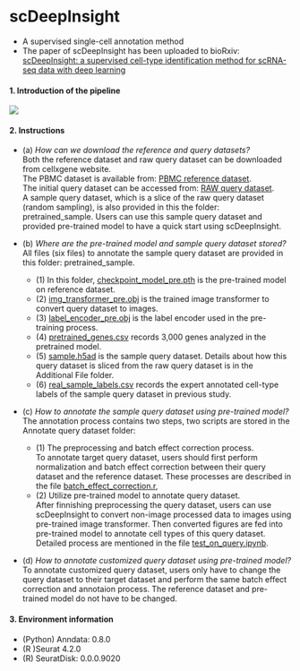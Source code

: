 # scDeepInsight
- A supervised single-cell annotation method
- The paper of scDeepInsight has been uploaded to bioRxiv: [scDeepInsight: a supervised cell-type identification method for scRNA-seq data with deep learning](https://www.biorxiv.org/content/10.1101/2023.03.09.531861v1)

#### **1. Introduction of the pipeline**
![](https://github.com/shangruJia/scDeepInsight/blob/main/figures/workflow.png)

#### **2. Instructions**
- (a) *How can we download the reference and query datasets?*
<br> Both the reference dataset and raw query dataset can be downloaded from cellxgene website.
<br> The PBMC dataset is available from: [PBMC reference dataset](https://cellxgene.cziscience.com/collections/b0cf0afa-ec40-4d65-b570-ed4ceacc6813). 
<br> The initial query dataset can be accessed from: [RAW query dataset](https://cellxgene.cziscience.com/collections/dde06e0f-ab3b-46be-96a2-a8082383c4a1).
<br> A sample query dataset, which is a slice of the raw query dataset (random sampling), is also provided in this the folder: pretrained_sample. Users can use this sample query dataset and provided pre-trained model to have a quick start using scDeepInsight.
 
- (b) *Where are the pre-trained model and sample query dataset stored?*
<br> All files (six files) to annotate the sample query dataset are provided in this folder: pretrained_sample. 
  - (1) In this folder, [checkpoint_model_pre.pth](https://github.com/shangruJia/scDeepInsight/blob/main/pretrained_sample/checkpoint_model_pre.pth) is the pre-trained model on reference dataset. 
  - (2) [img_transformer_pre.obj](https://github.com/shangruJia/scDeepInsight/blob/main/pretrained_sample/img_transformer_pre.obj) is the trained image transformer to convert query dataset to images.
  - (3) [label_encoder_pre.obj](https://github.com/shangruJia/scDeepInsight/blob/main/pretrained_sample/label_encoder_pre.obj) is the label encoder used in the pre-training process.
  - (4) [pretrained_genes.csv](https://github.com/shangruJia/scDeepInsight/blob/main/pretrained_sample/pretrained_genes.csv) records 3,000 genes analyzed in the pretrained model.
  - (5) [sample.h5ad](https://github.com/shangruJia/scDeepInsight/blob/main/pretrained_sample/pretrained_withbc/sample.h5ad) is the sample query dataset. Details about how this query dataset is sliced from the raw query dataset is in the Additional File folder.
  - (6) [real_sample_labels.csv](https://github.com/shangruJia/scDeepInsight/blob/main/pretrained_sample/pretrained_withbc/real_sample_labels.csv) records the expert annotated cell-type labels of the sample query dataset in previous study.

- (c) *How to annotate the sample query dataset using pre-trained model?*
<br> The annotation process contains two steps, two scripts are stored in the Annotate query dataset folder:
  - (1) The preprocessing and batch effect correction process.
<br>  To annotate target query dataset, users should first perform normalization and batch effect correction between their query dataset and the reference dataset. These processes are described in the file [batch_effect_correction.r](https://github.com/shangruJia/scDeepInsight/blob/main/annotate_query_dataset/scDeepInsight/batch_effect_correction.r),
  - (2) Utilize pre-trained model to annotate query dataset. 
<br> After finnishing preprocessing the query dataset, users can use scDeepInsight to convert non-image processed data to images using pre-trained image transformer. Then converted figures are fed into pre-trained model to annotate cell types of this query dataset. Detailed process are mentioned in the file [test_on_query.ipynb](https://github.com/shangruJia/scDeepInsight/blob/main/annotate_query_dataset/scDeepInsight/test_on_query.ipynb). 

- (d) *How to annotate customized query dataset using pre-trained model?*
<br> To annotate customized query dataset, users only have to change the query dataset to their target dataset and perform the same batch effect correction and annotaion process. The reference dataset and pre-trained model do not have to be changed.

#### **3. Environment information**
- (Python) Anndata: 0.8.0
- (R )Seurat 4.2.0
- (R) SeuratDisk: 0.0.0.9020
